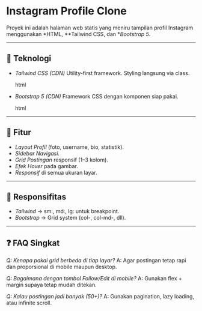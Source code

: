 # Instagram Profile Clone

Proyek ini adalah halaman web statis yang meniru tampilan profil Instagram menggunakan *HTML, **Tailwind CSS, dan **Bootstrap 5*.

---

## 🚀 Teknologi

* *Tailwind CSS (CDN)*
  Utility-first framework. Styling langsung via class.

  html
  <script src="https://cdn.tailwindcss.com"></script>
  

* *Bootstrap 5 (CDN)*
  Framework CSS dengan komponen siap pakai.

  html
  <link href="https://cdn.jsdelivr.net/npm/bootstrap@5.3.3/dist/css/bootstrap.min.css" rel="stylesheet">
  

---

## 🎨 Fitur

* *Layout Profil* (foto, username, bio, statistik).
* *Sidebar Navigasi*.
* *Grid Postingan* responsif (1–3 kolom).
* *Efek Hover* pada gambar.
* *Responsif* di semua ukuran layar.

---

## 📱 Responsifitas

* *Tailwind* → sm:, md:, lg: untuk breakpoint.
* *Bootstrap* → Grid system (col-, col-md-, dll).

---

## ❓ FAQ Singkat

*Q: Kenapa pakai grid berbeda di tiap layar?*
A: Agar postingan tetap rapi dan proporsional di mobile maupun desktop.

*Q: Bagaimana dengan tombol Follow/Edit di mobile?*
A: Gunakan flex + margin supaya tetap mudah ditekan.

*Q: Kalau postingan jadi banyak (50+)?*
A: Gunakan pagination, lazy loading, atau infinite scroll.

